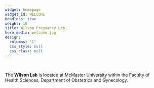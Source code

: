 ```yaml
---
widget: homepage
widget_id: WELCOME
headless: true
weight: 10
title: Wilson Pregnancy Lab
hero_media: welcome.jpg
design:
  columns: "1"
  css_style: null
  css_class: null
---
```

<br>

The **Wilson Lab** is located at McMaster University within the Faculty of Health Sciences, Department of Obstetrics and Gynecology.